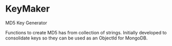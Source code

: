 # KeyMaker
MD5 Key Generator


Functions to create MD5 has from collection of strings. Initially developed to consolidate keys so they can be used as an ObjectId for MongoDB.
